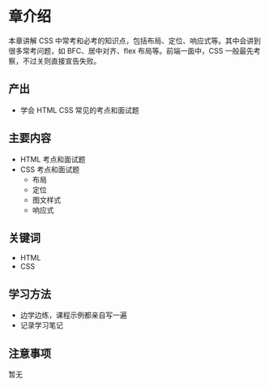 # 章介绍

本章讲解 CSS 中常考和必考的知识点，包括布局、定位、响应式等。其中会讲到很多常考问题，如 BFC、居中对齐、flex 布局等。前端一面中，CSS 一般最先考察，不过关则直接宣告失败。

## 产出

- 学会 HTML CSS 常见的考点和面试题

## 主要内容

- HTML 考点和面试题
- CSS 考点和面试题
    - 布局
    - 定位
    - 图文样式
    - 响应式

## 关键词

- HTML
- CSS

## 学习方法

- 边学边练，课程示例都亲自写一遍
- 记录学习笔记

## 注意事项

暂无
